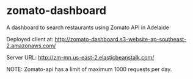 # zomato-dashboard
A dashboard to search restaurants using Zomato API in Adelaide

Deployed client at: http://zomato-dashboard.s3-website-ap-southeast-2.amazonaws.com/ 

Server URL: http://zm-mn.us-east-2.elasticbeanstalk.com/

NOTE: Zomato-api has a limit of maximum 1000 requests per day.
